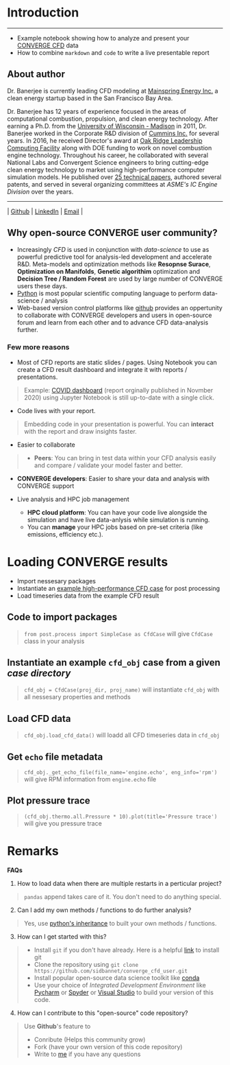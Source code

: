 # Introduction
---
*   Example notebook showing how to analyze and present your [CONVERGE CFD](https://convergecfd.com/) data
*   How to combine `markdown` and `code` to write a live presentable report

## About author

Dr. Banerjee is currently leading CFD modeling at [Mainspring Energy Inc.](https://www.mainspringenergy.com) a clean energy startup based in the San Francisco Bay Area.

Dr. Banerjee has 12 years of experience focused in the areas of computational combustion, propulsion, and clean energy technology. After earning a Ph.D. from the [University of Wisconsin - Madison](https://www.wisc.edu) in 2011, Dr. Banerjee worked in the Corporate R&D division of [Cummins Inc.](https://www.cummins.com) for several years. In 2016, he received Director's award at [Oak Ridge Leadership Computing Facility](https://www.olcf.ornl.gov/) along with DOE funding to work on novel combustion engine technology. Throughout his career, he collaborated with several National Labs and Convergent Science engineers to bring cutting-edge clean energy technology to market using high-performance computer simulation models. He published over [25 technical papers](https://scholar.google.com/citations?user=eTX1dWAAAAAJ&hl=en), authored several patents, and served in several organizing committees at _ASME's IC Engine Division_ over the years.

---
| [Github](https://github.com/sidbannet) | [LinkedIn](https://www.linkedin.com/in/sidban/) | [Email](mailto:sidban@uwalumni.com) |

## Why open-source CONVERGE user community?

* Increasingly *CFD* is used in conjunction with *data-science* to use as powerful predictive tool for analysis-led development and accelerate R&D. Meta-models and optimization methods like **Resopnse Surace**, **Optimization on Manifolds**, **Genetic algorithim** optimization and **Decision Tree / Random Forest** are used by large number of CONVERGE users these days.
* [Python](https://www.python.org/) is most popular scientific computing language to perform data-science / analysis
* Web-based version control platforms like [github](https://github.com/) provides an oppertunity to collaborate with CONVERGE developers and users in open-source forum and learn from each other and to advance CFD data-analysis further.

### Few more reasons

* Most of CFD reports are static slides / pages. Using Notebook you can create a CFD result dashboard and integrate it with reports / presentations.
> Example: [COVID dashboard](https://gist.github.com/sidbannet/5f344203c1811696a0c8c51500323052) (report orginally published in Novmber 2020) using Jupyter Notebook is still up-to-date with a single click.
* Code lives with your report.
> Embedding code in your presentation is powerful. You can **interact** with the report and draw insights faster.
* Easier to collaborate
> * **Peers**: You can bring in test data within your CFD analysis easily and compare / validate your model faster and better.
  * **CONVERGE developers**: Easier to share your data and analysis with CONVERGE support

* Live analysis and HPC job management
  * **HPC cloud platform**: You can have your code live alongside the simulation and have live data-anlysis while simulation is running. 
  * You can **manage** your HPC jobs based on pre-set criteria (like emissions, efficiency etc.).

# Loading CONVERGE results

* Import nessesary packages
* Instantiate an [example high-performance CFD case](https://convergecfd.com/benefits/high-performance-computing) for post processing
* Load timeseries data from the example CFD result

## Code to import packages
> `from post.process import SimpleCase as CfdCase` will give `CfdCase` class in your analysis

## Instantiate an example `cfd_obj` case from a given _case directory_

> `cfd_obj = CfdCase(proj_dir, proj_name)` will instantiate `cfd_obj` with all nessesary properties and methods

## Load CFD data
> `cfd_obj.load_cfd_data()` will loadd all CFD timeseries data in `cfd_obj`

## Get `echo` file metadata
> `cfd_obj._get_echo_file(file_name='engine.echo', eng_info='rpm')` will give RPM information from `engine.echo` file

## Plot pressure trace
> `(cfd_obj.thermo.all.Pressure * 10).plot(title='Pressure trace')` will give you pressure trace

# Remarks

**FAQs**
1. How to load data when there are multiple restarts in a perticular project?
> `pandas` append takes care of it. You don't need to do anything special.
2. Can I add my own methods / functions to do further analysis?
> Yes, use [python's inheritance](https://www.w3schools.com/python/python_inheritance.asp) to built your own methods / functions.
3. How can I get started with this?
> * Install `git` if you don't have already. Here is a helpful [link](https://git-scm.com/book/en/v2/Getting-Started-Installing-Git) to install git
> * Clone the repository using `git clone https://github.com/sidbannet/converge_cfd_user.git`
> * Install popular open-source data science toolkit like [conda](https://www.anaconda.com/products/individual-d)
> * Use your choice of *Integrated Development Environment* like [Pycharm](https://www.jetbrains.com/pycharm/) or [Spyder](https://www.spyder-ide.org/) or [Visual Studio](https://visualstudio.microsoft.com/) to build your version of this code.
4. How can I contribute to this "open-source" code repository?
> Use **Github**'s feature to 
> * Conribute (Helps this community grow)
> * Fork (have your own version of this code repository)
> * Write to [me](mailto:sidban@uwalumni.com) if you have any questions
